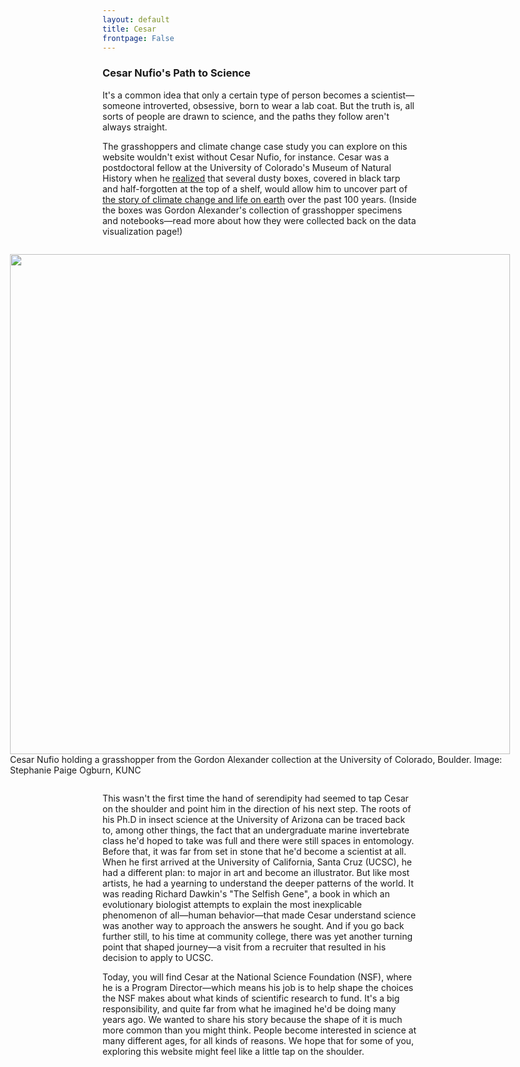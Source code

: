 ```yaml
---
layout: default
title: Cesar
frontpage: False
---
```


<section>
	<h3 class="major">Cesar Nufio's Path to Science </h3>

<p>It's a common idea that only a certain type of person becomes a scientist— someone introverted, obsessive, born to wear a lab coat. But the truth is, all sorts of people are drawn to science, and the paths they follow aren't always straight.</p>

<p>The grasshoppers and climate change case study you can explore on this website wouldn't exist without Cesar Nufio, for instance. Cesar was a postdoctoral fellow at the University of Colorado's Museum of Natural History when he <a href="https://www.kunc.org/post/what-13000-dead-grasshoppers-can-tell-us-about-climate-change#stream/0" target="_blank">realized</a> that several dusty boxes, covered in black tarp and half-forgotten at the top of a shelf, would allow him to uncover part of <a href="https://www.vaildaily.com/news/grasshoppers-give-clues-to-global-warming/" target="blank">the story of climate change and life on earth</a> over the past 100 years. (Inside the boxes was Gordon Alexander's collection of grasshopper specimens and notebooks—read more about how they were collected back on the data visualization page!)</p>

<p>
<div style="display: flex; justify-content: center;">
<figure>
  <img src="https://mediad.publicbroadcasting.net/p/kunc/files/styles/large/public/201408/Grasshopper.jpg" width="800"/>  <figcaption>
Cesar Nufio holding a grasshopper from the Gordon Alexander collection at the University of Colorado, Boulder. Image: Stephanie Paige Ogburn, KUNC</figcaption>
</figure>
</div>
</p>

<p>This wasn't the first time the hand of serendipity had seemed to tap Cesar on the shoulder and point him in the direction of his next step. The roots of his Ph.D in insect science at the University of Arizona can be traced back to, among other things, the fact that an undergraduate marine invertebrate class he'd hoped to take was full and there were still spaces in entomology. Before that, it was far from set in stone that he'd become a scientist at all. When he first arrived at the University of California, Santa Cruz (UCSC), he had a different plan: to major in art and become an illustrator. But like most artists, he had a yearning to understand the deeper patterns of the world. It was reading Richard Dawkin's "The Selfish Gene", a book in which an evolutionary biologist attempts to explain the most inexplicable phenomenon of all—human behavior—that made Cesar understand science was another way to approach the answers he sought. And if you go back further still, to his time at community college, there was yet another turning point that shaped journey—a visit from a recruiter that resulted in his decision to apply to UCSC.</p>

<p>Today, you will find Cesar at the National Science Foundation (NSF), where he is a Program Director—which means his job is to help shape the choices the NSF makes about what kinds of scientific research to fund. It's a big responsibility, and quite far from what he imagined he'd be doing many years ago. We wanted to share his story because the shape of it is much more common than you might think. People become interested in science at many different ages, for all kinds of reasons. We hope that for some of you, exploring this website might feel like a little tap on the shoulder.<p>
